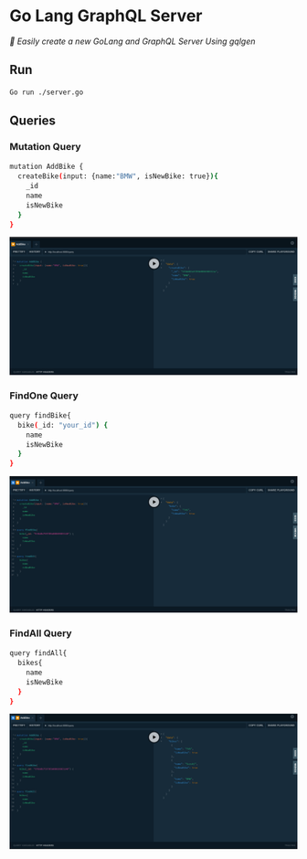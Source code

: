 # Go Lang GraphQL Server

_👀 Easily create a new GoLang and GraphQL Server Using gqlgen_

## Run

```bash
Go run ./server.go
```

## Queries

### Mutation Query

```bash
mutation AddBike {
  createBike(input: {name:"BMW", isNewBike: true}){
    _id
    name
    isNewBike
  }
}
```

![Mutation](https://github.com/fruxc/go-graphql/blob/master/assets/mutation.png?raw=true "Mutation Query")

### FindOne Query

```bash
query findBike{
  bike(_id: "your_id") {
    name
    isNewBike
  }
}
```

![FindOne](https://github.com/fruxc/go-graphql/blob/master/assets/findOne.png?raw=true "FindOne Query")

### FindAll Query

```bash
query findAll{
  bikes{
    name
    isNewBike
  }
}
```

![FindAll](https://github.com/fruxc/go-graphql/blob/master/assets/findAll.png?raw=true "FindAll Query")

